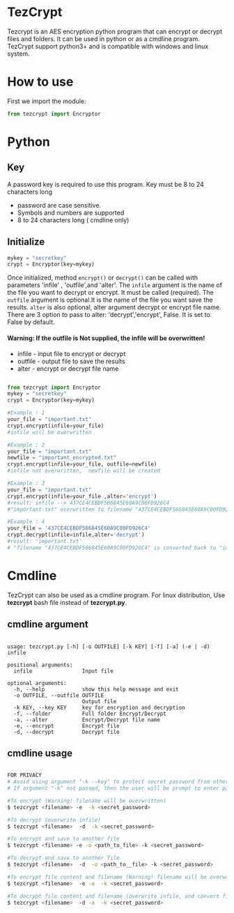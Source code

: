 TezCrypt
===========

Tezcrypt is an AES encryption python program that can encrypt or decrypt files and folders. It can be used in python or as a cmdline program.
TezCrypt support  python3+ and is compatible with windows and linux system.

# How to use

First we import the module:
```python
from tezcrypt import Encryptor
```
# Python
## Key
A password key is required to use this program.
Key must be 8 to 24 characters long 
- password are case sensitive. 
- Symbols and numbers are supported
- 8 to 24 characters long ( cmdline only)

## Initialize
```python
mykey = "secretkey"
crypt = Encryptor(key=mykey)
```

Once initialized,  method `encrypt()` or `decrypt()` can be called with parameters  'infile' , 'outfile',and  'alter'.
The `infile` argument is the name of the file you want to decrypt or encrypt. It must be called (required). The `outfile` argument is optional.It is the name of the file you want save the results. `alter` is also optional, alter argument decrypt or encrypt file name. There are 3 option to pass to alter: 'decrypt','encrypt', False. It is set to False by default.

#### Warning: If the outfile is Not supplied, the infile will be overwritten!
- infile   -  input file to encrypt or decrypt 
- outfile  -  output file to save the results 
- alter    -  encrypt or decrypt file name  

```python

from tezcrypt import Encryptor
mykey = "secretkey"
crypt = Encryptor(key=mykey)

#Example : 1
your_file = "important.txt"
crypt.encrypt(infile=your_file)
#infile will be overwritten

#Example : 2
your_file = "important.txt"
newfile = "important_encrypted.txt"
crypt.encrypt(infile=your_file, outfile=newfile)
#infile not overwritten,  newfile will be created

#Example : 3
your_file = "important.txt"
crypt.encrypt(infile=your_file ,alter='encrypt')
#result: infile --> 437CE4CEBDF566845E60A9C00FD926C4
#"important.txt" overwritten to filename "437CE4CEBDF566845E60A9C00FD926C4"

#Example : 4
your_file = '437CE4CEBDF566845E60A9C00FD926C4'
crypt.decrypt(infile=infile,alter='decrypt')
#result: 'important.txt'
# "filename "437CE4CEBDF566845E60A9C00FD926C4" is converted back to "important.txt"

```




# Cmdline

TezCrypt can also be used as a cmdline program.
For linux distribution, Use **tezcrypt** bash file instead of **tezcrypt.py**.

## cmdline argument 

```

usage: tezcrypt.py [-h] [-o OUTFILE] [-k KEY] [-f] [-a] (-e | -d) infile

positional arguments:
  infile                Input file

optional arguments:
  -h, --help            show this help message and exit
  -o OUTFILE, --outfile OUTFILE
                        Output file
  -k KEY, --key KEY     key for encryption and decryption
  -f, --folder          Full folder Encrypt/Decrypt
  -a, --alter           Encrypt/Decrypt file name
  -e, --encrypt         Encrypt file
  -d, --decrypt         Decrypt file

```

## cmdline usage 
```bash

FOR PRIVACY 
# Avoid using argument "-k --key" to protect secret password from others!
# If argument "-k" not passed, then the user will be prompt to enter password. 

#To encrypt (Warning! filename will be overwritten)
$ tezcrypt <filename> -e  -k <secret_password>

#To decrypt (overwrite infile)
$ tezcrypt <filename>  -d  -k <secret_password>

#To encrypt and save to another file
$ tezcrypt <filename> -e -o <path_to_file> -k <secret_password>

#To decrypt and save to another file
$ tezcrypt <filename>  -d  -o <path_to__file> -k <secret_password>

#To encrypt file content and filename (Warning! filename will be overwritten)
$ tezcrypt <filename>  -e -a  -k <secret_password>

#To decrypt file content and filename (overwrite infile, and convert filename back to original name)
$ tezcrypt <filename>  -d -a  -k <secret_password>


```

